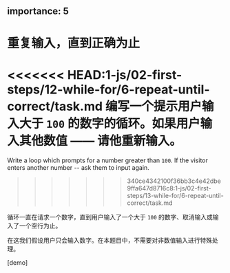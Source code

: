 importance: 5
---

# 重复输入，直到正确为止

<<<<<<< HEAD:1-js/02-first-steps/12-while-for/6-repeat-until-correct/task.md
编写一个提示用户输入大于 `100` 的数字的循环。如果用户输入其他数值 —— 请他重新输入。
=======
Write a loop which prompts for a number greater than `100`. If the visitor enters another number -- ask them to input again.
>>>>>>> 340ce4342100f36bb3c4e42dbe9ffa647d8716c8:1-js/02-first-steps/13-while-for/6-repeat-until-correct/task.md

循环一直在请求一个数字，直到用户输入了一个大于 `100` 的数字、取消输入或输入了一个空行为止。

在这我们假设用户只会输入数字。在本题目中，不需要对非数值输入进行特殊处理。

[demo]
